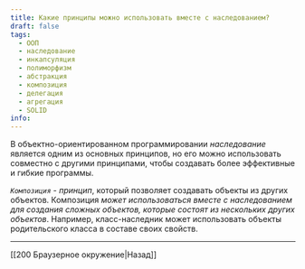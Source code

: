```yaml
---
title: Какие принципы можно использовать вместе с наследованием?
draft: false
tags:
  - ООП
  - наследование
  - инкапсуляция
  - полиморфизм
  - абстракция
  - композиция
  - делегация
  - агрегация
  - SOLID
info:
---
```

В объектно-ориентированном программировании *наследование* является одним из основных принципов, но его можно использовать совместно с другими принципами, чтобы создавать более эффективные и гибкие программы. 

*`Композиция`* - *принцип*, который позволяет создавать объекты из других объектов. Композиция *может использоваться вместе с наследованием для создания сложных объектов, которые состоят из нескольких других объектов*. Например, класс-наследник может использовать объекты родительского класса в составе своих свойств.

___

[[200 Браузерное окружение|Назад]]